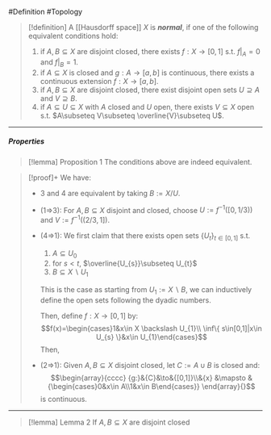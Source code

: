 #Definition #Topology 

> [!definition]
> A [[Hausdorff space]] $X$ is ***normal***, if one of the following equivalent conditions hold:
> 1. if $A,B\subseteq X$ are disjoint closed, there exists $f:X\to[0,1]$ s.t. $f|_{A}=0$ and $f|_{B}=1$.
> 2. if $A\subseteq X$ is closed and $g:A\to[a,b]$ is continuous, there exists a continuous extension $f:X\to[a,b]$.
> 3. if $A,B\subseteq X$ are disjoint closed, there exist disjoint open sets $U\supseteq A$ and $V\supseteq B$.
> 4. if $A\subseteq U\subseteq X$ with $A$ closed and $U$ open, there exists $V\subseteq X$ open s.t. $A\subseteq V\subseteq \overline{V}\subseteq U$.
---
##### Properties
> [!lemma] Proposition 1
> The conditions above are indeed equivalent.

> [!proof]+
> We have: 
> - 3 and 4 are equivalent by taking $B:= X / U$. 
> - (1=>3): For $A,B\subseteq X$ disjoint and closed, choose $U:=f^{-1}([0,1/3))$ and $V:=f^{-1}(( 2/3,1])$.
> - (4=>1): We first claim that there exists open sets $\{ U_{t} \}_{t\in[0,1]}$ s.t. 
> 	1. $A\subseteq U_{0}$
> 	2. for $s<t$, $\overline{U_{s}}\subseteq U_{t}$
> 	3. $B\subseteq X \backslash U_{1}$
> 	
> 	This is the case as starting from $U_{1}:=X \backslash B$, we can inductively define the open sets following the dyadic numbers.
> 	
> 	Then, define $f:X\to[0,1]$ by:$$f(x)=\begin{cases}1&x\in X \backslash U_{1}\\ \inf\{ s\in[0,1]|x\in U_{s} \}&x\in U_{1}\end{cases}$$Then, 
> - (2=>1): Given $A,B\subseteq X$ disjoint closed, let $C:=A\cup B$ is closed and: $$\begin{array}{cccc} {g:}&{C}&\to&{[0,1]}\\&{x} &\mapsto & {\begin{cases}0&x\in A\\1&x\in B\end{cases}} \end{array}{}$$is continuous. 
---
> [!lemma] Lemma 2
> If $A,B\subseteq X$ are disjoint closed